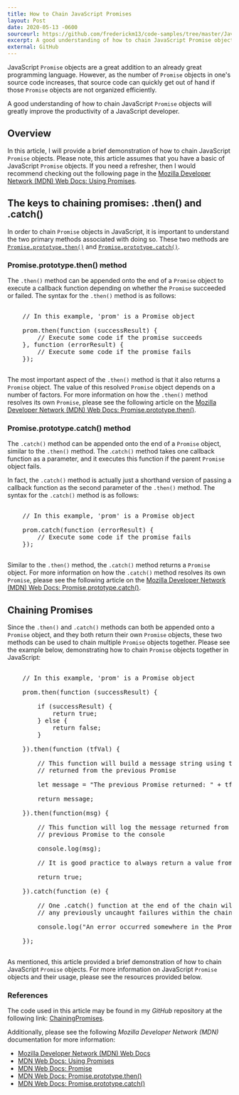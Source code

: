 ```yaml
---
title: How to Chain JavaScript Promises
layout: Post
date: 2020-05-13 -0600
sourceurl: https://github.com/frederickm13/code-samples/tree/master/JavaScript/ChainingPromises
excerpt: A good understanding of how to chain JavaScript Promise objects will greatly improve the productivity of a JavaScript developer.
external: GitHub
---
```


JavaScript `Promise` objects are a great addition to an already great programming language. However, as the number of `Promise` objects in one's source code increases, that source code can quickly get out of hand if those `Promise` objects are not organized efficiently. 

A good understanding of how to chain JavaScript `Promise` objects will greatly improve the productivity of a JavaScript developer.

## Overview
In this article, I will provide a brief demonstration of how to chain JavaScript `Promise` objects. Please note, this article assumes that you have a basic of JavaScript `Promise` objects. If you need a refresher, then I would recommend checking out the following page in the [Mozilla Developer Network (MDN) Web Docs: Using Promises](https://developer.mozilla.org/en-US/docs/Web/JavaScript/Guide/Using_promises).

## The keys to chaining promises: .then() and .catch()
In order to chain `Promise` objects in JavaScript, it is important to understand the two primary methods associated with doing so. These two methods are [`Promise.prototype.then()`](https://developer.mozilla.org/en-US/docs/web/javascript/reference/global_objects/promise/then) and [`Promise.prototype.catch()`](https://developer.mozilla.org/en-US/docs/Web/JavaScript/Reference/Global_Objects/Promise/catch). 

### Promise.prototype.then() method
The `.then()` method can be appended onto the end of a `Promise` object to execute a callback function depending on whether the `Promise` succeeded or failed. The syntax for the `.then()` method is as follows:

<pre class="w3-light-grey w3-round-large" style="overflow: auto;">

    // In this example, 'prom' is a Promise object

    prom.then(function (successResult) {
        // Execute some code if the promise succeeds
    }, function (errorResult) {
        // Execute some code if the promise fails
    });

</pre>

The most important aspect of the `.then()` method is that it also returns a `Promise` object. The value of this resolved `Promise` object depends on a number of factors. For more information on how the `.then()` method resolves its own `Promise`, please see the following article on the [Mozilla Developer Network (MDN) Web Docs: Promise.prototype.then()](https://developer.mozilla.org/en-US/docs/web/javascript/reference/global_objects/promise/then).

### Promise.prototype.catch() method
The `.catch()` method can be appended onto the end of a `Promise` object, similar to the `.then()` method. The .`catch()` method takes one callback function as a parameter, and it executes this function if the parent `Promise` object fails. 

In fact, the `.catch()` method is actually just a shorthand version of passing a callback function as the second parameter of the `.then()` method. The syntax for the `.catch()` method is as follows:

<pre class="w3-light-grey w3-round-large" style="overflow: auto;">

    // In this example, 'prom' is a Promise object

    prom.catch(function (errorResult) {
        // Execute some code if the promise fails
    });

</pre>

Similar to the `.then()` method, the `.catch()` method returns a `Promise` object. For more information on how the `.catch()` method resolves its own `Promise`, please see the following article on the [Mozilla Developer Network (MDN) Web Docs: Promise.prototype.catch()](https://developer.mozilla.org/en-US/docs/Web/JavaScript/Reference/Global_Objects/Promise/catch).

## Chaining Promises
Since the `.then()` and `.catch()` methods can both be appended onto a `Promise` object, and they both return their own `Promise` objects, these two methods can be used to chain multiple `Promise` objects together. Please see the example below, demonstrating how to chain `Promise` objects together in JavaScript: 

<pre class="w3-light-grey w3-round-large" style="overflow: auto;">

    // In this example, 'prom' is a Promise object

    prom.then(function (successResult) {

        if (successResult) {
            return true;
        } else {
            return false;
        }

    }).then(function (tfVal) {

        // This function will build a message string using the value
        // returned from the previous Promise
        
        let message = "The previous Promise returned: " + tfVal;

        return message;

    }).then(function(msg) {

        // This function will log the message returned from the 
        // previous Promise to the console

        console.log(msg);
        
        // It is good practice to always return a value from a Promise

        return true;

    }).catch(function (e) {

        // One .catch() function at the end of the chain will handle 
        // any previously uncaught failures within the chain

        console.log("An error occurred somewhere in the Promise pipeline: " + e.message);

    });

</pre>

As mentioned, this article provided a brief demonstration of how to chain JavaScript `Promise` objects. For more information on JavaScript `Promise` objects and their usage, please see the resources provided below. 

### References
The code used in this article may be found in my *GitHub* repository at the following link: [ChainingPromises](https://github.com/frederickm13/code-samples/tree/master/JavaScript/ChainingPromises).

Additionally, please see the following *Mozilla Developer Network (MDN)* documentation for more information:
- [Mozilla Developer Network (MDN) Web Docs](https://developer.mozilla.org/en-US/)
- [MDN Web Docs: Using Promises](https://developer.mozilla.org/en-US/docs/Web/JavaScript/Guide/Using_promises)
- [MDN Web Docs: Promise](https://developer.mozilla.org/en-US/docs/Web/JavaScript/Reference/Global_Objects/Promise)
- [MDN Web Docs: Promise.prototype.then()](https://developer.mozilla.org/en-US/docs/web/javascript/reference/global_objects/promise/then)
- [MDN Web Docs: Promise.prototype.catch()](https://developer.mozilla.org/en-US/docs/Web/JavaScript/Reference/Global_Objects/Promise/catch)